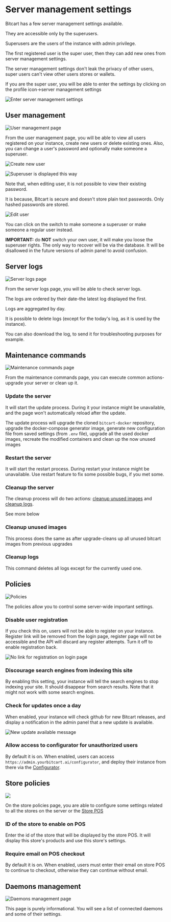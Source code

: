 # Server management settings

Bitcart has a few server management settings available.

They are accessible only by the superusers.

Superusers are the users of the instance with admin privilege.

The first registered user is the super user, then they can add new ones from server management settings.

The server management settings don't leak the privacy of other users, super users can't view other users stores or wallets.

If you are the super user, you will be able to enter the settings by clicking on the profile icon->server management settings

![Enter server management settings](../.gitbook/assets/server_management_enter.png)

## User management

![User management page](../.gitbook/assets/user_management.png)

From the user management page, you will be able to view all users registered on your instance, create new users or delete existing ones. Also, you can change a user's password and optionally make someone a superuser.

![Create new user](../.gitbook/assets/create_user.png)

![Superuser is displayed this way](../.gitbook/assets/superuser.png)

Note that, when editing user, it is not possible to view their existing password.

It is because, Bitcart is secure and doesn't store plain text passwords. Only hashed passwords are stored.

![Edit user](../.gitbook/assets/edit_user.png)

You can click on the switch to make someone a superuser or make someone a regular user instead.

**IMPORTANT:** do **NOT** switch your own user, it will make you loose the superuser rights. The only way to recover will be via the database. It will be disallowed in the future versions of admin panel to avoid confusion.

## Server logs

![Server logs page](../.gitbook/assets/server_logs.png)

From the server logs page, you will be able to check server logs.

The logs are ordered by their date-the latest log displayed the first.

Logs are aggregated by day.

It is possible to delete logs (except for the today's log, as it is used by the instance).

You can also download the log, to send it for troubleshooting purposes for example.

## Maintenance commands

![Maintenance commands page](../.gitbook/assets/maintenance_commands.png)

From the maintenance commands page, you can execute common actions-upgrade your server or clean up it.

### Update the server

It will start the update process. During it your instance might be unavailable, and the page won't automatically reload after the update.

The update process will upgrade the cloned `bitcart-docker` repository, upgrade the docker-compose generator image, generate new configuration file from saved settings (from `.env` file), upgrade all the used docker images, recreate the modified containers and clean up the now unused images

### Restart the server

It will start the restart process. During restart your instance might be unavailable. Use restart feature to fix some possible bugs, if you met some.

### Cleanup the server

The cleanup process will do two actions: [cleanup unused images](server-management-settings.md#cleanup-unused-images) and [cleanup logs](server-management-settings.md#cleanup-logs).

See more below

### Cleanup unused images

This process does the same as after upgrade-cleans up all unused bitcart images from previous upgrades

### Cleanup logs

This command deletes all logs except for the currently used one.

## Policies

![Policies](../.gitbook/assets/policies.png)

The policies allow you to control some server-wide important settings.

### Disable user registration

If you check this on, users will not be able to register on your instance. Register link will be removed from the login page, register page will not be accessible and the API will discard any register attempts. Turn it off to enable registration back.

![No link for registration on login page](../.gitbook/assets/register_no_link.png)

### Discourage search engines from indexing this site

By enabling this setting, your instance will tell the search engines to stop indexing your site. It should disappear from search results. Note that it might not work with some search engines.

### Check for updates once a day

When enabled, your instance will check github for new Bitcart releases, and display a notification in the admin panel that a new update is available.

![New update available message](../.gitbook/assets/new_update.jpg)

### Allow access to configurator for unauthorized users

By default it is on. When enabled, users can access `https://admin.yourbitcart.ai/configurator`, and deploy their instance from there via the [Configurator](../deployment/configurator.md).

## Store policies

![](<../.gitbook/assets/store_policies (1).png>)

On the store policies page, you are able to configure some settings related to all the stores on the server or the [Store POS](store-pos.md)

### ID of the store to enable on POS

Enter the id of the store that will be displayed by the store POS. It will display this store's products and use this store's settings.

### Require email on POS checkout

By default it is on. When enabled, users must enter their email on store POS to continue to checkout, otherwise they can continue without email.

## Daemons management

![Daemons management page](../.gitbook/assets/daemons_management.png)

This page is purely informational. You will see a list of connected daemons and some of their settings.
